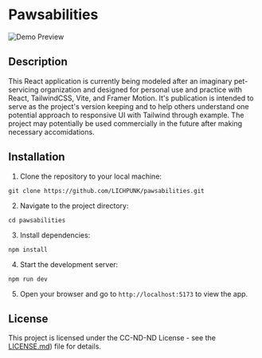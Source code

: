 # Pawsabilities

![Demo Preview](https://github.com/LICHPUNK/pawsabilities/assets/111394123/4ff4286e-d1a7-4ec2-8701-3f805cf75fc6)

## Description

This React application is currently being modeled after an imaginary pet-servicing organization and designed for personal use and practice with React, TailwindCSS, Vite, and Framer Motion. It's publication is intended to serve as the project's version keeping and to help others understand one potential approach to responsive UI with Tailwind through example. The project may potentially be used commercially in the future after making necessary accomidations.

## Installation

1. Clone the repository to your local machine:

```
git clone https://github.com/LICHPUNK/pawsabilities.git
```

2. Navigate to the project directory:

```
cd pawsabilities
```

3. Install dependencies:

```
npm install
```

4. Start the development server:

```
npm run dev
```

5. Open your browser and go to `http://localhost:5173` to view the app.

## License

This project is licensed under the CC-ND-ND License - see the [LICENSE.md](https://github.com/LICHPUNK/pawsabilities/blob/main/LICENSE.md)) file for details.





